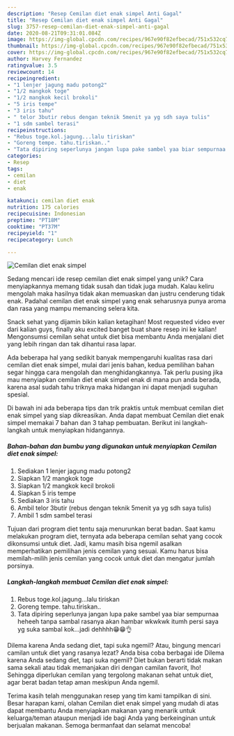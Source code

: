```yaml
---
description: "Resep Cemilan diet enak simpel Anti Gagal"
title: "Resep Cemilan diet enak simpel Anti Gagal"
slug: 3757-resep-cemilan-diet-enak-simpel-anti-gagal
date: 2020-08-21T09:31:01.084Z
image: https://img-global.cpcdn.com/recipes/967e90f82efbecad/751x532cq70/cemilan-diet-enak-simpel-foto-resep-utama.jpg
thumbnail: https://img-global.cpcdn.com/recipes/967e90f82efbecad/751x532cq70/cemilan-diet-enak-simpel-foto-resep-utama.jpg
cover: https://img-global.cpcdn.com/recipes/967e90f82efbecad/751x532cq70/cemilan-diet-enak-simpel-foto-resep-utama.jpg
author: Harvey Fernandez
ratingvalue: 3.5
reviewcount: 14
recipeingredient:
- "1 lenjer jagung madu potong2"
- "1/2 mangkok toge"
- "1/2 mangkok kecil brokoli"
- "5 iris tempe"
- "3 iris tahu"
- " telor 3butir rebus dengan teknik 5menit ya yg sdh saya tulis"
- "1 sdm sambel terasi"
recipeinstructions:
- "Rebus toge.kol.jagung...lalu tiriskan"
- "Goreng tempe. tahu.tiriskan.."
- "Tata dipiring seperlunya jangan lupa pake sambel yaa biar sempurnaa heheeh tanpa sambal rasanya akan hambar wkwkwk itumh persi saya yg suka sambal kok...jadi dehhhh😁😁👌"
categories:
- Resep
tags:
- cemilan
- diet
- enak

katakunci: cemilan diet enak 
nutrition: 175 calories
recipecuisine: Indonesian
preptime: "PT18M"
cooktime: "PT37M"
recipeyield: "1"
recipecategory: Lunch

---
```



![Cemilan diet enak simpel](https://img-global.cpcdn.com/recipes/967e90f82efbecad/751x532cq70/cemilan-diet-enak-simpel-foto-resep-utama.jpg)

Sedang mencari ide resep cemilan diet enak simpel yang unik? Cara menyiapkannya memang tidak susah dan tidak juga mudah. Kalau keliru mengolah maka hasilnya tidak akan memuaskan dan justru cenderung tidak enak. Padahal cemilan diet enak simpel yang enak seharusnya punya aroma dan rasa yang mampu memancing selera kita.

Snack sehat yang dijamin bikin kalian ketagihan! Most requested video ever dari kalian guys, finally aku excited banget buat share resep ini ke kalian! Mengonsumsi cemilan sehat untuk diet bisa membantu Anda menjalani diet yang lebih ringan dan tak dihantui rasa lapar.

Ada beberapa hal yang sedikit banyak mempengaruhi kualitas rasa dari cemilan diet enak simpel, mulai dari jenis bahan, kedua pemilihan bahan segar hingga cara mengolah dan menghidangkannya. Tak perlu pusing jika mau menyiapkan cemilan diet enak simpel enak di mana pun anda berada, karena asal sudah tahu triknya maka hidangan ini dapat menjadi suguhan spesial.


Di bawah ini ada beberapa tips dan trik praktis untuk membuat cemilan diet enak simpel yang siap dikreasikan. Anda dapat membuat Cemilan diet enak simpel memakai 7 bahan dan 3 tahap pembuatan. Berikut ini langkah-langkah untuk menyiapkan hidangannya.

<!--inarticleads1-->

##### Bahan-bahan dan bumbu yang digunakan untuk menyiapkan Cemilan diet enak simpel:

1. Sediakan 1 lenjer jagung madu potong2
1. Siapkan 1/2 mangkok toge
1. Siapkan 1/2 mangkok kecil brokoli
1. Siapkan 5 iris tempe
1. Sediakan 3 iris tahu
1. Ambil  telor 3butir (rebus dengan teknik 5menit ya yg sdh saya tulis)
1. Ambil 1 sdm sambel terasi


Tujuan dari program diet tentu saja menurunkan berat badan. Saat kamu melakukan program diet, ternyata ada beberapa cemilan sehat yang cocok dikonsumsi untuk diet. Jadi, kamu masih bisa ngemil asalkan memperhatikan pemilihan jenis cemilan yang sesuai. Kamu harus bisa memilah-milih jenis cemilan yang cocok untuk diet dan mengatur jumlah porsinya. 

<!--inarticleads2-->

##### Langkah-langkah membuat Cemilan diet enak simpel:

1. Rebus toge.kol.jagung...lalu tiriskan
1. Goreng tempe. tahu.tiriskan..
1. Tata dipiring seperlunya jangan lupa pake sambel yaa biar sempurnaa heheeh tanpa sambal rasanya akan hambar wkwkwk itumh persi saya yg suka sambal kok...jadi dehhhh😁😁👌


Dilema karena Anda sedang diet, tapi suka ngemil? Atau, bingung mencari camilan untuk diet yang rasanya lezat? Anda bisa coba berbagai ide Dilema karena Anda sedang diet, tapi suka ngemil? Diet bukan berarti tidak makan sama sekali atau tidak memanjakan diri dengan camilan favorit, lho! Sehingga diperlukan cemilan yang tergolong makanan sehat untuk diet, agar berat badan tetap aman meskipun Anda ngemil. 

Terima kasih telah menggunakan resep yang tim kami tampilkan di sini. Besar harapan kami, olahan Cemilan diet enak simpel yang mudah di atas dapat membantu Anda menyiapkan makanan yang menarik untuk keluarga/teman ataupun menjadi ide bagi Anda yang berkeinginan untuk berjualan makanan. Semoga bermanfaat dan selamat mencoba!
